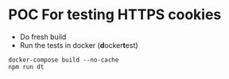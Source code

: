 # POC For testing HTTPS cookies

* Do fresh build
* Run the tests in docker (**d**ocker**t**est)

```
docker-compose build --no-cache
npm run dt
```
